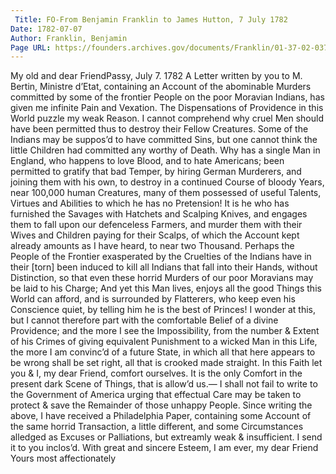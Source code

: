 ```yaml
---
 Title: FO-From Benjamin Franklin to James Hutton, 7 July 1782
Date: 1782-07-07
Author: Franklin, Benjamin
Page URL: https://founders.archives.gov/documents/Franklin/01-37-02-0377
---
```


My old and dear FriendPassy, July 7. 1782
A Letter written by you to M. Bertin, Ministre d’Etat, containing an Account of the abominable Murders committed by some of the frontier People on the poor Moravian Indians, has given me infinite Pain and Vexation. The Dispensations of Providence in this World puzzle my weak Reason. I cannot comprehend why cruel Men should have been permitted thus to destroy their Fellow Creatures. Some of the Indians may be suppos’d to have committed Sins, but one cannot think the little Children had committed any worthy of Death. Why has a single Man in England, who happens to love Blood, and to hate Americans; been permitted to gratify that bad Temper, by hiring German Murderers, and joining them with his own, to destroy in a continued Course of bloody Years, near 100,000 human Creatures, many of them possessed of useful Talents, Virtues and Abilities to which he has no Pretension! It is he who has furnished the Savages with Hatchets and Scalping Knives, and engages them to fall upon our defenceless Farmers, and murder them with their Wives and Children paying for their Scalps, of which the Account kept already amounts as I have heard, to near two Thousand. Perhaps the People of the Frontier exasperated by the Cruelties of the Indians have in their [torn] been induced to kill all Indians that fall into their Hands, without Distinction, so that even these horrid Murders of our poor Moravians may be laid to his Charge; And yet this Man lives, enjoys all the good Things this World can afford, and is surrounded by Flatterers, who keep even his Conscience quiet, by telling him he is the best of Princes! I wonder at this, but I cannot therefore part with the comfortable Belief of a divine Providence; and the more I see the Impossibility, from the number & Extent of his Crimes of giving equivalent Punishment to a wicked Man in this Life, the more I am convinc’d of a future State, in which all that here appears to be wrong shall be set right, all that is crooked made straight. In this Faith let you & I, my dear Friend, comfort ourselves. It is the only Comfort in the present dark Scene of Things, that is allow’d us.—
I shall not fail to write to the Government of America urging that effectual Care may be taken to protect & save the Remainder of those unhappy People.
Since writing the above, I have received a Philadelphia Paper, containing some Account of the same horrid Transaction, a little different, and some Circumstances alledged as Excuses or Palliations, but extreamly weak & insufficient. I send it to you inclos’d.
With great and sincere Esteem, I am ever, my dear Friend Yours most affectionately

